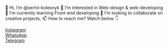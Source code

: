👋 Hi, I’m @serhii-kolesnyk
👀 I’m interested in Web-design & web-developing
🌱 I’m currently learning Front-end developing
💞️ I’m looking to collaborate on creative projects.
📫 How to reach me? Watch below 👇 

<a href="https://www.instagram.com/serhii.kolesnyk">Instagram</a> </br>
<a href="https://wa.me/380962170201">WhatsApp</a> </br>
<a href="https://t.me/serhii_kolesnyk">Telegram</a> </br>

<!---
serhii-kolesnyk/serhii-kolesnyk is a ✨ special ✨ repository because its `README.md` (this file) appears on your GitHub profile.
You can click the Preview link to take a look at your changes.
--->
